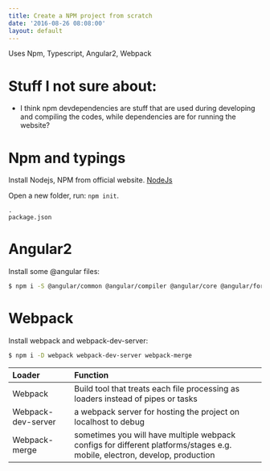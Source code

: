 ```yaml
---
title: Create a NPM project from scratch
date: '2016-08-26 08:08:00'
layout: default
---
```

Uses Npm, Typescript, Angular2, Webpack

# Stuff I not sure about:
- I think npm devdependencies are stuff that are used during developing and compiling the codes, while dependencies are for running the website?


# Npm and typings
Install Nodejs, NPM from official website. [NodeJs](https://nodejs.org/)

Open a new folder, run: `npm init`.

```
.
package.json
```

# Angular2
Install some @angular files:
```bash
$ npm i -S @angular/common @angular/compiler @angular/core @angular/forms @angular/http @angular/platform-browser @angular/platform-browser-dynamic @angular/platform-server @angular/router angularfire2 
```

# Webpack
Install webpack and webpack-dev-server:
```bash
$ npm i -D webpack webpack-dev-server webpack-merge
```
| Loader   | Function|
|:-|:-|
|Webpack| Build tool that treats each file processing as loaders instead of pipes or tasks|
|Webpack-dev-server| a webpack server for hosting the project on localhost to debug|
|Webpack-merge|sometimes you will have multiple webpack configs for different platforms/stages e.g. mobile, electron, develop, production|


